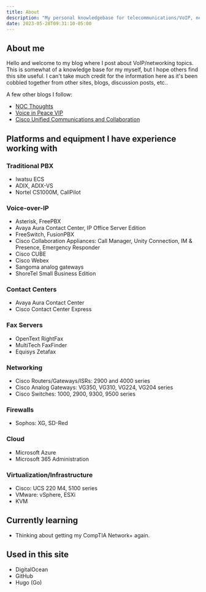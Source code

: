 ```yaml
---
title: About
description: "My personal knowledgebase for telecommunications/VoIP, networking, and Linux topics"
date: 2023-05-28T09:31:10-05:00
---
```

## About me
Hello and welcome to my blog where I post about VoIP/networking topics. This is somewhat of a knowledge base for my myself, but I hope others find this site useful. I can't take much credit for the information here as it's been cobbled together from other sites, blogs, discussion posts, etc..

A few other blogs I follow:

- [NOC Thoughts](https://nocthoughts.com/)  
- [Voice in Peace VIP](https://melvinleejr.blogspot.com/)  
- [Cisco Unified Communications and Collaboration](https://ciscouccollab.blogspot.com/)

## Platforms and equipment I have experience working with
### Traditional PBX
- Iwatsu ECS
- ADIX, ADIX-VS
- Nortel CS1000M, CallPilot

### Voice-over-IP
- Asterisk, FreePBX
- Avaya Aura Contact Center, IP Office Server Edition
- FreeSwitch, FusionPBX
- Cisco Collaboration Appliances: Call Manager, Unity Connection, IM & Presence, Emergency Responder
- Cisco CUBE
- Cisco Webex
- Sangoma analog gateways
- ShoreTel Small Business Edition

### Contact Centers
- Avaya Aura Contact Center
- Cisco Contact Center Express

### Fax Servers
- OpenText RightFax
- MultiTech FaxFinder
- Equisys Zetafax

### Networking
- Cisco Routers/Gateways/ISRs: 2900 and 4000 series
- Cisco Analog Gateways: VG350, VG310, VG224, VG204 series
- Cisco Switches: 1000, 2900, 9300, 9500 series

### Firewalls
- Sophos: XG, SD-Red

### Cloud
- Microsoft Azure
- Microsoft 365 Administration

### Virtualization/Infrastructure
- Cisco: UCS 220 M4, 5100 series
- VMware: vSphere, ESXi
- KVM

## Currently learning
- Thinking about getting my CompTIA Network+ again.

## Used in this site
- DigitalOcean
- GitHub
- Hugo (Go)
